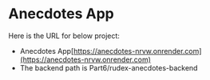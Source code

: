 # Anecdotes App
Here is the URL for below project:

- Anecdotes App[https://anecdotes-nrvw.onrender.com](https://anecdotes-nrvw.onrender.com)
- The backend path is Part6/rudex-anecdotes-backend
